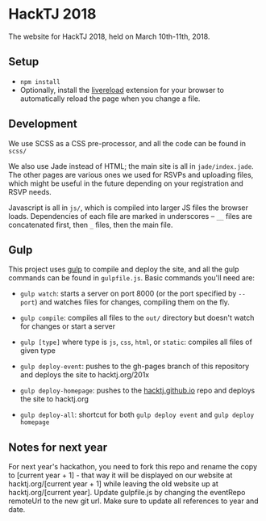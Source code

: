 HackTJ 2018
===========
The website for HackTJ 2018, held on March 10th-11th, 2018.

Setup
-----
- `npm install`
- Optionally, install the [livereload](http://livereload.com) extension for your browser to automatically reload the page when you change a file.

Development
-----------
We use SCSS as a CSS pre-processor, and all the code can be found in `scss/`

We also use Jade instead of HTML; the main site is all in `jade/index.jade`. The other pages are various ones we used for RSVPs and uploading files, which might be useful in the future depending on your registration and RSVP needs.

Javascript is all in `js/`, which is compiled into larger JS files the browser loads. Dependencies of each file are marked in underscores – `__` files are concatenated first, then `_` files, then the main file.

Gulp
----
This project uses [gulp](http://gulpjs.com) to compile and deploy the site, and all the gulp commands can be found in `gulpfile.js`. Basic commands you'll need are:

- `gulp watch`: starts a server on port 8000 (or the port specified by `--port`) and watches files for changes, compiling them on the fly.

- `gulp compile`: compiles all files to the `out/` directory but doesn't watch for changes or start a server

- `gulp [type]` where type is `js`, `css`, `html`, or `static`: compiles all files of given type 

- `gulp deploy-event`: pushes to the gh-pages branch of this repository and deploys the site to hacktj.org/201x

- `gulp deploy-homepage`: pushes to the [hacktj.github.io](https://github.com/hacktj/hacktj.github.io) repo and deploys the site to hacktj.org

- `gulp deploy-all`: shortcut for both `gulp deploy event` and `gulp deploy homepage`


Notes for next year
-------------------
For next year's hackathon, you need to fork this repo and rename the copy to [current year + 1] - that way it will be displayed on our website at hacktj.org/[current year + 1] while leaving the old website up at hacktj.org/[current year]. Update gulpfile.js by changing the eventRepo remoteUrl to the new git url. Make sure to update all references to year and date.
